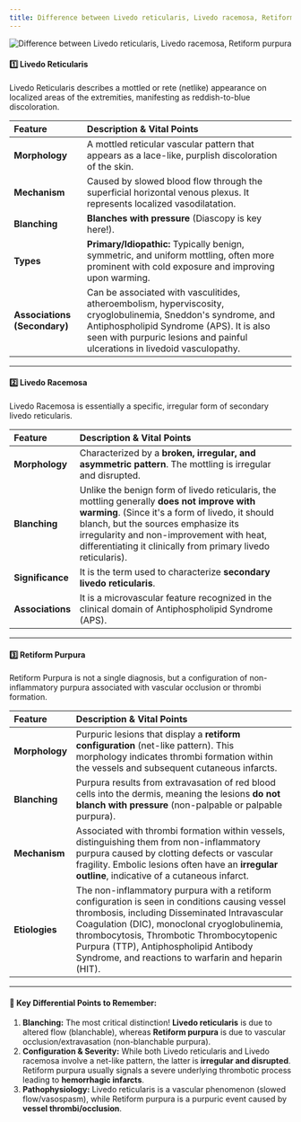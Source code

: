 ```yaml
---
title: Difference between Livedo reticularis, Livedo racemosa, Retiform purpura
---
```


![Difference between Livedo reticularis, Livedo racemosa, Retiform purpura](https://files.catbox.moe/i8tip2.jpg)

#### 1️⃣ Livedo Reticularis

Livedo Reticularis describes a mottled or rete (netlike) appearance on localized areas of the extremities, manifesting as reddish-to-blue discoloration.

| Feature | Description & Vital Points |
| :--- | :--- |
| **Morphology** | A mottled reticular vascular pattern that appears as a lace-like, purplish discoloration of the skin. |
| **Mechanism** | Caused by slowed blood flow through the superficial horizontal venous plexus. It represents localized vasodilatation. |
| **Blanching** | **Blanches with pressure** (Diascopy is key here!). |
| **Types** | **Primary/Idiopathic:** Typically benign, symmetric, and uniform mottling, often more prominent with cold exposure and improving upon warming. |
| **Associations (Secondary)** | Can be associated with vasculitides, atheroembolism, hyperviscosity, cryoglobulinemia, Sneddon's syndrome, and Antiphospholipid Syndrome (APS). It is also seen with purpuric lesions and painful ulcerations in livedoid vasculopathy. |

***

#### 2️⃣ Livedo Racemosa

Livedo Racemosa is essentially a specific, irregular form of secondary livedo reticularis.

| Feature          | Description & Vital Points                                                                                                                                                                                                                                                                        |
| :--------------- | :------------------------------------------------------------------------------------------------------------------------------------------------------------------------------------------------------------------------------------------------------------------------------------------------ |
| **Morphology**   | Characterized by a **broken, irregular, and asymmetric pattern**. The mottling is irregular and disrupted.                                                                                                                                                                                        |
| **Blanching**    | Unlike the benign form of livedo reticularis, the mottling generally **does not improve with warming**. (Since it's a form of livedo, it should blanch, but the sources emphasize its irregularity and non-improvement with heat, differentiating it clinically from primary livedo reticularis). |
| **Significance** | It is the term used to characterize **secondary livedo reticularis**.                                                                                                                                                                                                                             |
| **Associations** | It is a microvascular feature recognized in the clinical domain of Antiphospholipid Syndrome (APS).                                                                                                                                                                                               |

***

#### 3️⃣ Retiform Purpura

Retiform Purpura is not a single diagnosis, but a configuration of non-inflammatory purpura associated with vascular occlusion or thrombi formation.

| Feature        | Description & Vital Points                                                                                                                                                                                                                                                                                                                   |
| :------------- | :------------------------------------------------------------------------------------------------------------------------------------------------------------------------------------------------------------------------------------------------------------------------------------------------------------------------------------------- |
| **Morphology** | Purpuric lesions that display a **retiform configuration** (net-like pattern). This morphology indicates thrombi formation within the vessels and subsequent cutaneous infarcts.                                                                                                                                                             |
| **Blanching**  | Purpura results from extravasation of red blood cells into the dermis, meaning the lesions **do not blanch with pressure** (non-palpable or palpable purpura).                                                                                                                                                                               |
| **Mechanism**  | Associated with thrombi formation within vessels, distinguishing them from non-inflammatory purpura caused by clotting defects or vascular fragility. Embolic lesions often have an **irregular outline**, indicative of a cutaneous infarct.                                                                                                |
| **Etiologies** | The non-inflammatory purpura with a retiform configuration is seen in conditions causing vessel thrombosis, including Disseminated Intravascular Coagulation (DIC), monoclonal cryoglobulinemia, thrombocytosis, Thrombotic Thrombocytopenic Purpura (TTP), Antiphospholipid Antibody Syndrome, and reactions to warfarin and heparin (HIT). |

***

#### 📝 Key Differential Points to Remember:

1.  **Blanching:** The most critical distinction! **Livedo reticularis** is due to altered flow (blanchable), whereas **Retiform purpura** is due to vascular occlusion/extravasation (non-blanchable purpura).
2.  **Configuration & Severity:** While both Livedo reticularis and Livedo racemosa involve a net-like pattern, the latter is **irregular and disrupted**. Retiform purpura usually signals a severe underlying thrombotic process leading to **hemorrhagic infarcts**.
3.  **Pathophysiology:** Livedo reticularis is a vascular phenomenon (slowed flow/vasospasm), while Retiform purpura is a purpuric event caused by **vessel thrombi/occlusion**.